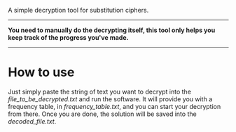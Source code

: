 A simple decryption tool for substitution ciphers.
****
**You need to manually do the decrypting itself, this tool only helps you keep track of the progress you've made.**
****
# How to use
Just simply paste the string of text you want to decrypt into the *file_to_be_decrypted.txt* and run the software. It
will provide you with a frequency table, in *frequency_table.txt*, and you can start your decryption from there. Once you are
done, the solution will be saved into the *decoded_file.txt*.